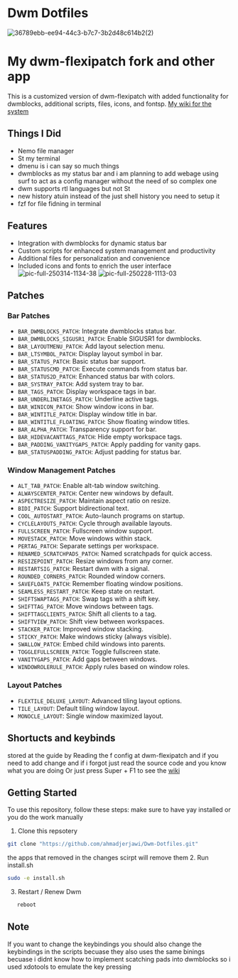 
# Dwm Dotfiles
![36789ebb-ee94-44c3-b7c7-3b2d48c614b2(2)](https://github.com/user-attachments/assets/743e8a7f-105b-4d10-b3de-351d8b889f3c)




# My dwm-flexipatch fork and other app

This is a customized version of dwm-flexipatch with added functionality for dwmblocks, additional scripts, files, icons, and fontsp.
[My wiki for the system](https://ahmadjerjawi.github.io/wiki/)

## Things  I Did
- Nemo file manager
- St my terminal
- dmenu is i can say so much things
- dwmblocks as my status bar
and i am planning to add webage using surf to act as a config manager without the need of so complex one
- dwm supports rtl languages but not St
- new history atuin instead of the just shell history you need to setup it
- fzf for file fidning in terminal 

## Features

- Integration with dwmblocks for dynamic status bar
- Custom scripts for enhanced system management and productivity
- Additional files for personalization and convenience
- Included icons and fonts to enrich the user interface
![pic-full-250314-1134-38](https://github.com/user-attachments/assets/56dcfba8-79ac-4cc9-ba4b-dd1e8daecc86)
![pic-full-250228-1113-03](https://github.com/user-attachments/assets/b08ebcd4-4143-4c73-b27a-366738a6beac)


## Patches 
### **Bar Patches**
- `BAR_DWMBLOCKS_PATCH`: Integrate dwmblocks status bar.
- `BAR_DWMBLOCKS_SIGUSR1_PATCH`: Enable SIGUSR1 for dwmblocks.
- `BAR_LAYOUTMENU_PATCH`: Add layout selection menu.
- `BAR_LTSYMBOL_PATCH`: Display layout symbol in bar.
- `BAR_STATUS_PATCH`: Basic status bar support.
- `BAR_STATUSCMD_PATCH`: Execute commands from status bar.
- `BAR_STATUS2D_PATCH`: Enhanced status bar with colors.
- `BAR_SYSTRAY_PATCH`: Add system tray to bar.
- `BAR_TAGS_PATCH`: Display workspace tags in bar.
- `BAR_UNDERLINETAGS_PATCH`: Underline active tags.
- `BAR_WINICON_PATCH`: Show window icons in bar.
- `BAR_WINTITLE_PATCH`: Display window title in bar.
- `BAR_WINTITLE_FLOATING_PATCH`: Show floating window titles.
- `BAR_ALPHA_PATCH`: Transparency support for bar.
- `BAR_HIDEVACANTTAGS_PATCH`: Hide empty workspace tags.
- `BAR_PADDING_VANITYGAPS_PATCH`: Apply padding for vanity gaps.
- `BAR_STATUSPADDING_PATCH`: Adjust padding for status bar.

### **Window Management Patches**
- `ALT_TAB_PATCH`: Enable alt-tab window switching.
- `ALWAYSCENTER_PATCH`: Center new windows by default.
- `ASPECTRESIZE_PATCH`: Maintain aspect ratio on resize.
- `BIDI_PATCH`: Support bidirectional text.
- `COOL_AUTOSTART_PATCH`: Auto-launch programs on startup.
- `CYCLELAYOUTS_PATCH`: Cycle through available layouts.
- `FULLSCREEN_PATCH`: Fullscreen window support.
- `MOVESTACK_PATCH`: Move windows within stack.
- `PERTAG_PATCH`: Separate settings per workspace.
- `RENAMED_SCRATCHPADS_PATCH`: Named scratchpads for quick access.
- `RESIZEPOINT_PATCH`: Resize windows from any corner.
- `RESTARTSIG_PATCH`: Restart dwm with a signal.
- `ROUNDED_CORNERS_PATCH`: Rounded window corners.
- `SAVEFLOATS_PATCH`: Remember floating window positions.
- `SEAMLESS_RESTART_PATCH`: Keep state on restart.
- `SHIFTSWAPTAGS_PATCH`: Swap tags with a shift key.
- `SHIFTTAG_PATCH`: Move windows between tags.
- `SHIFTTAGCLIENTS_PATCH`: Shift all clients to a tag.
- `SHIFTVIEW_PATCH`: Shift view between workspaces.
- `STACKER_PATCH`: Improved window stacking.
- `STICKY_PATCH`: Make windows sticky (always visible).
- `SWALLOW_PATCH`: Embed child windows into parents.
- `TOGGLEFULLSCREEN_PATCH`: Toggle fullscreen state.
- `VANITYGAPS_PATCH`: Add gaps between windows.
- `WINDOWROLERULE_PATCH`: Apply rules based on window roles.

### **Layout Patches**
- `FLEXTILE_DELUXE_LAYOUT`: Advanced tiling layout options.
- `TILE_LAYOUT`: Default tiling window layout.
- `MONOCLE_LAYOUT`: Single window maximized layout.

## Shortucts and keybinds 
 stored at the guide by Reading the f config at dwm-flexipatch
 and if you need to add change and if i forgot just read the source code and you know what you are doing Or just press Super + F1
 to see the [wiki](https://ahmadjerjawi.github.io/wiki/)
## Getting Started

To use this repository, follow these steps:
make sure to have yay installed or you do the work manually

1. Clone this repsotery
```bash
git clone "https://github.com/ahmadjerjawi/Dwm-Dotfiles.git"
```
the apps that removed in the changes scirpt will remove them
2. Run install.sh
```bash
sudo -e install.sh
```
3. Restart / Renew Dwm
```bash
   reboot
```

## Note 
If you want to change the keybindings you should also change the keybindings in the scripts becuase they also uses the same binings becuase i didnt know how to implement scatching pads into dwmblocks so i used xdotools to emulate the key pressing


